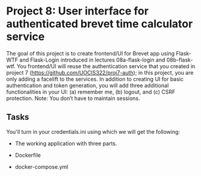 # Project 8: User interface for authenticated brevet time calculator service

The goal of this project is to create frontend/UI for Brevet app using Flask-WTF
and Flask-Login introduced in lectures 08a-flask-login and 08b-flask-wtf. You frontend/UI will reuse the
authentication service that you created in project 7 (https://github.com/UOCIS322/proj7-auth); in this project,  you are only adding
a facelift to the services. In addition to creating UI for basic authentication and token
generation, you will add three additional functionalities in your UI: (a) remember me, (b) logout, 
and (c) CSRF protection. Note: You don’t have to maintain sessions.

## Tasks

You'll turn in your credentials.ini using which we will get the following:

* The working application with three parts.

* Dockerfile

* docker-compose.yml
